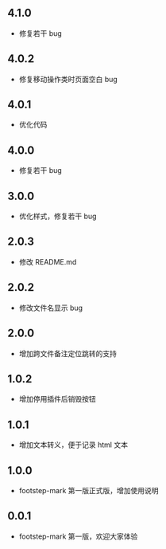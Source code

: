 ## 4.1.0

- 修复若干 bug

## 4.0.2

- 修复移动操作类时页面空白 bug

## 4.0.1

- 优化代码

## 4.0.0

- 修复若干 bug

## 3.0.0

- 优化样式，修复若干 bug

## 2.0.3

- 修改 README.md

## 2.0.2

- 修改文件名显示 bug

## 2.0.0

- 增加跨文件备注定位跳转的支持

## 1.0.2

- 增加停用插件后销毁按钮

## 1.0.1

- 增加文本转义，便于记录 html 文本

## 1.0.0

- footstep-mark 第一版正式版，增加使用说明

## 0.0.1

- footstep-mark 第一版，欢迎大家体验
